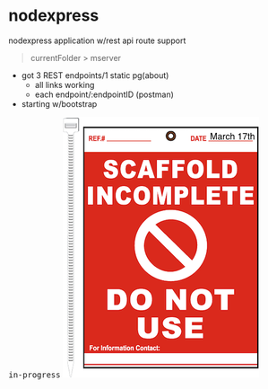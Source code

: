 # nodexpress

nodexpress application w/rest api route support
> currentFolder > mserver

+ got 3 REST endpoints/1 static pg(about)
	- all links working
	- each endpoint/:endpointID (postman)
+ starting w/bootstrap


<kbd>in-progress</kbd>
![](mserver/public/images/scaffold.png)








